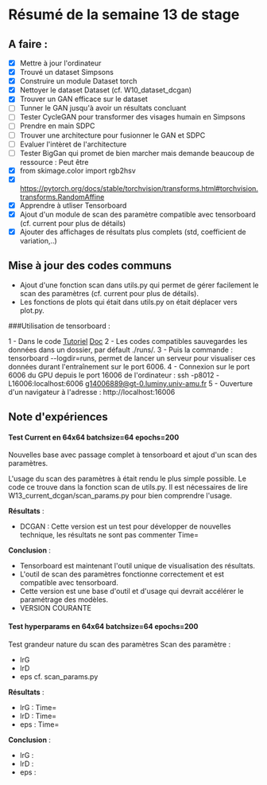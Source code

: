 # Résumé de la semaine 13 de stage


## A faire :

- [x]  Mettre à jour l'ordinateur
- [x]  Trouvé un dataset Simpsons
- [x]  Construire un module Dataset torch
- [x]  Nettoyer le dataset Dataset (cf. W10_dataset_dcgan)
- [x]  Trouver un GAN efficace sur le dataset
- [ ] Tunner le GAN jusqu'à avoir un résultats concluant
- [ ] Tester CycleGAN pour transformer des visages humain en Simpsons
- [ ] Prendre en main SDPC
- [ ] Trouver une architecture pour fusionner le GAN et SDPC
- [ ] Evaluer l'intèret de l'architecture
- [ ] Tester BigGan qui promet de bien marcher mais demande beaucoup de ressource : Peut être
- [x] from skimage.color import rgb2hsv
- [x] https://pytorch.org/docs/stable/torchvision/transforms.html#torchvision.transforms.RandomAffine
- [x] Apprendre à utliser Tensorboard
- [x] Ajout d'un module de scan des paramètre compatible avec tensorboard (cf. current pour plus de détails)
- [x] Ajouter des affichages de résultats plus complets (std, coefficient de variation,..)

## Mise à jour des codes communs

  - Ajout d'une fonction scan dans utils.py qui permet de gérer facilement le scan des paramètres (cf. current pour plus de détails).
  - Les fonctions de plots qui était dans utils.py on était déplacer vers plot.py.

###Utilisation de tensorboard :

1 - Dans le code [Tutoriel](https://www.tensorflow.org/guide/summaries_and_tensorboard) [Doc](https://pytorch.org/docs/stable/tensorboard.html)
2 - Les codes compatibles sauvegardes les données dans un dossier, par défault ./runs/.
3 - Puis la commande : tensorboard --logdir=runs, permet de lancer un serveur pour visualiser ces données durant l'entraînement sur le port 6006.
4 - Connexion sur le port 6006 du GPU depuis le port 16006 de l'ordinateur : ssh -p8012 -L16006:localhost:6006 g14006889@gt-0.luminy.univ-amu.fr
5 - Ouverture d'un navigateur à l'adresse : http://localhost:16006

## Note d'expériences

#### Test Current en 64x64 batchsize=64 epochs=200 
Nouvelles base avec passage complet à tensorboard et ajout d'un scan des paramètres.

L'usage du scan des paramètres à était rendu le plus simple possible.
Le code ce trouve dans la fonction scan de utils.py.
Il est nécessaires de lire W13_current_dcgan/scan_params.py pour bien comprendre l'usage.

__Résultats__ :
  - DCGAN : Cette version est un test pour développer de nouvelles technique, les résultats ne sont pas commenter 
    Time=
		
__Conclusion__ :
  - Tensorboard est maintenant l'outil unique de visualisation des résultats.
  - L'outil de scan des paramètres fonctionne correctement et est compatible avec tensorboard.
  - Cette version est une base d'outil et d'usage qui devrait accélérer le paramétrage des modèles.
  - VERSION COURANTE 
  
#### Test hyperparams en 64x64 batchsize=64 epochs=200 
Test grandeur nature du scan des paramètres
Scan des paramètre :
  - lrG
  - lrD
  - eps
cf. scan_params.py

__Résultats__ :
  - lrG : 
    Time=
  - lrD : 
    Time=
  - eps : 
    Time=
		
__Conclusion__ :
  - lrG : 
  - lrD : 
  - eps : 
